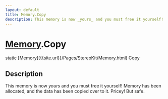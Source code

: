 ```yaml
---
layout: default
title: Memory.Copy
description: This memory is now _yours_ and you must free it yourself! Memory has been allocated, and the data has been copied over to it. Pricey! But safe.
---
```

# [Memory]({{site.url}}/Pages/StereoKit/Memory.html).Copy

<div class='signature' markdown='1'>
static [Memory]({{site.url}}/Pages/StereoKit/Memory.html) Copy
</div>

## Description
This memory is now _yours_ and you must free it yourself! Memory has been
allocated, and the data has been copied over to it. Pricey! But safe.

